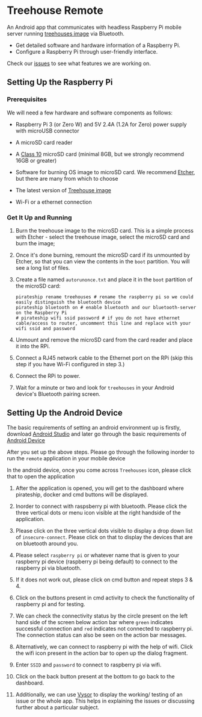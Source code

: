 # Treehouse Remote

An Android app that communicates with headless Raspberry Pi mobile server running [treehouses image](https://github.com/treehouses/builder) via Bluetooth.
- Get detailed software and hardware information of a Raspberry Pi.
- Configure a Raspberry Pi through user-friendly interface.

Check our [issues](https://github.com/treehouses/remote/issues) to see what features we are working on.

## Setting Up the Raspberry Pi

### Prerequisites
<!---
#please move to builder
--->
We will need a few hardware and software components as follows:

* Raspberry Pi 3 (or Zero W) and 5V 2.4A (1.2A for Zero) power supply with microUSB connector

* A microSD card reader

* A [Class 10](https://www.sdcard.org/developers/overview/speed_class/index.html) microSD card (minimal 8GB, but we strongly recommend 16GB or greater)

* Software for burning OS image to microSD card. We recommend [Etcher](https://etcher.io), but there are many from which to choose

* The latest version of [Treehouse image](http://dev.ole.org/)

* Wi-Fi or a ethernet connection

### Get It Up and Running

1. Burn the treehouse image to the microSD card. This is a simple process with Etcher - select the treehouse image, select the microSD card and burn the image;

2. Once it's done burning, remount the microSD card if its unmounted by Etcher, so that you can view the contents in the `boot` partition. You will see a long list of files.

3. Create a file named `autorunonce.txt` and place it in the `boot` partition of the microSD card:

    ```
    pirateship rename treehouses # rename the raspberry pi so we could easily distinguish the bluetooth device
    pirateship bluetooth on # enable bluetooth and our bluetooth-server on the Raspberry Pi
    # pirateship wifi ssid password # if you do not have ethernet cable/access to router, uncomment this line and replace with your wifi ssid and password 
    ```

4. Unmount and remove the microSD card from the card reader and place it into the RPi.

5. Connect a RJ45 network cable to the Ethernet port on the RPi (skip this step if you have Wi-Fi configured in step 3.)

6. Connect the RPi to power.

7. Wait for a minute or two and look for `treehouses` in your Android device's Bluetooth pairing screen.

## Setting Up the Android Device

The basic requirements of setting an android environment up is firstly, download [Android Studio](https://open-learning-exchange.github.io/#!./pages/robots/rbts-takehome-android-studio-setup.md) and later go through the basic requirements of [Android Device](https://open-learning-exchange.github.io/#!./pages/robots/rbts-takehome-device-setup.md)

After you set up the above steps. Please go through the following inorder to run the `remote` application in your mobile device

In the android device, once you come across `Treehouses` icon, please click that to open the application

1. After the application is opened, you will get to the dashboard where pirateship, docker and cmd buttons will be displayed. 

2. Inorder to connect with raspsberry pi with bluetooth. Please click the three vertical dots or menu icon visible at the right handside of the application. 

3. Please click on the three vertical dots visible to display a drop down list of `insecure-connect`. Please click on that to display the devices that are on bluetooth around you. 

4. Please select `raspberry pi` or whatever name that is given to your raspberry pi device (raspberry pi being default) to connect to the raspberry pi via bluetooth.

5. If it does not work out, please click on cmd button and repeat steps 3 & 4.

6. Click on the buttons present in cmd activity to check the functionality of raspberry pi and for testing.

7. We can check the connectivity status by the circle present on the left hand side of the screen below action bar where `green` indicates successful connection and `red` indicates not connected to raspberry pi. The connection status can also be seen on the action bar messages.

8. Alternatively, we can connect to raspberry pi with the help of wifi. Click the wifi icon present in the action bar to open up the dialog fragment.

9. Enter `SSID` and `password` to connect to raspberry pi via wifi.

10. Click on the back button present at the bottom to go back to the dashboard.

11. Additionally, we can use [Vysor](https://www.vysor.io/) to display the working/ testing of an issue or the whole app. This helps in explaining the issues or discussing further about a particular subject.

